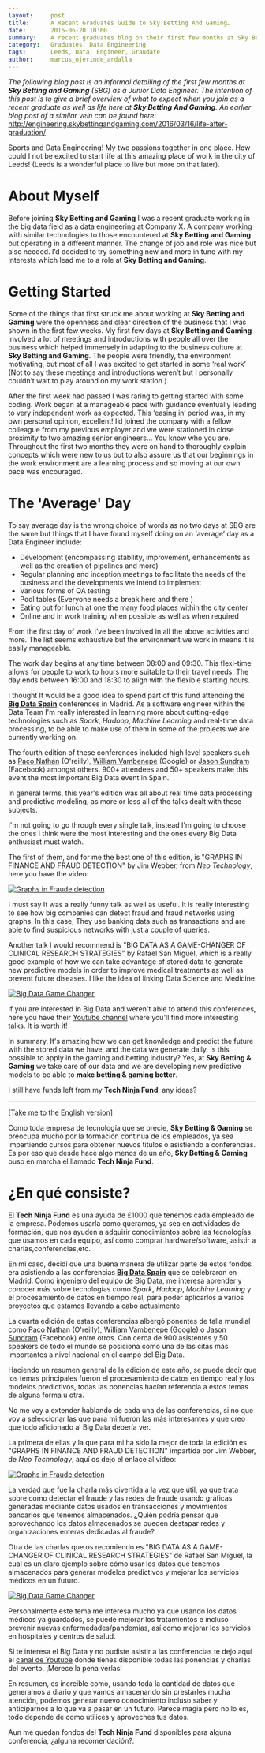 ```yaml
---
layout:     post
title:      A Recent Graduates Guide to Sky Betting And Gaming…
date:       2016-06-20 10:00
summary:    A recent graduates blog on their first few months at Sky Betting and Gaming as well as what to expect.
category:   Graduates, Data Engineering
tags:       Leeds, Data, Engineer, Graudate
author:     marcus_ojerinde_ardalla
---
```


<a name="english"></a>
_The following blog post is an informal detailing of the first few months at **Sky Betting and Gaming** (SBG) as a Junior Data Engineer. The intention of this post is to give a brief overview of what to expect when you join as a recent graduate as well as life here at **Sky Betting And Gaming**. An earlier blog post of a similar vein can be found 
here_:
http://engineering.skybettingandgaming.com/2016/03/16/life-after-graduation/


Sports and Data Engineering! My two passions together in one place. How could I not be excited to start life at this amazing place of work in the city of Leeds! (Leeds is a wonderful place to live but more on that later). 


# About Myself
Before joining **Sky Betting and Gaming** I was a recent graduate working in the big data field as a data engineering at Company X. A company working with similar technologies to those encountered at **Sky Betting and Gaming** but operating in a different manner.  The change of job and role was nice but also needed. I’d decided to try something new and more in tune with my interests which lead me to a role at **Sky Betting and Gaming**.

# Getting Started
Some of the things that first struck me about working at **Sky Betting and Gaming** were the openness and clear direction of the business that I was shown in the first few weeks. My first few days at **Sky Betting and Gaming** involved a lot of meetings and introductions with people all over the business which helped immensely in adapting to the business culture at **Sky Betting and Gaming**. The people were friendly, the environment motivating, but most of all I was excited to get started in some ‘real work’ (Not to say these meetings and introductions weren’t but I personally couldn’t wait to play around on my work station ).

After the first week had passed I was raring to getting started with some coding. Work began at a manageable pace with guidance eventually leading to very independent work as expected. This ‘easing in’ period was, in my own personal opinion, excellent! I’d joined the company with a fellow colleague from my previous employer and we were stationed in close proximity to two amazing senior engineers… You know who you are. Throughout the first two months they were on hand to thoroughly explain concepts which were new to us but to also assure us that our beginnings in the work environment are a learning process and so moving at our own pace was encouraged.

# The 'Average' Day
To say average day is the wrong choice of words as no two days at SBG are the same but things that I have found myself doing on an ‘average’ day as a Data Engineer include:
-	Development (encompassing stability, improvement, enhancements as well as the creation of pipelines and more)
-	Regular planning and inception meetings to facilitate the needs of the business and the developments we intend to implement
-	Various forms of QA testing
-	Pool tables (Everyone needs a break here and there  )
-	Eating out for lunch at one the many food places within the city center
-	Online and in work training when possible as well as when required

From the first day of work I’ve been involved in all the above activities and more. The list seems exhaustive but the environment we work in means it is easily manageable. 

The work day begins at any time between 08:00 and 09:30. This flexi-time allows for people to work to hours more suitable to their travel needs. The day ends between 16:00 and 18:30 to align with the flexible starting hours.



I thought It would be a good idea to spend part of this fund attending the **[Big Data Spain](http://www.bigdataspain.org/)** conferences in Madrid. As a software engineer within the Data Team I'm really interested in learning more about cutting-edge technologies such as _Spark_, _Hadoop_, _Machine Learning_ and real-time data processing, to be able to make use of them in some of the projects we are currently working on.

The fourth edition of these conferences included high level speakers such as [Paco Nathan](https://www.linkedin.com/in/ceteri) (O'reilly), [William Vambenepe](https://www.linkedin.com/in/vambenepe) (Google) or [Jason Sundram](https://www.linkedin.com/in/jsundram) (Facebook) amongst others.
900+ attendees and 50+ speakers make this event the most important Big Data event in Spain.

In general terms, this year's edition was all about real time data processing and predictive modeling, as more or less all of the talks dealt with these subjects.

I'm not going to go through every single talk, instead I'm going to choose the ones I think were the most interesting and the ones every Big Data enthusiast must watch.

The first of them, and for me the best one of this edition, is "GRAPHS IN FINANCE AND FRAUD DETECTION" by Jim Webber, from _Neo Technology_, here you have the video:

 [![Graphs in Fraude detection](/images/GraphsinFinance.png)](https://www.youtube.com/watch?v=vgE8Buqmry0 "Graphs in fraud detection")

 I must say It was a really funny talk as well as useful. It is really interesting to see how big companies can detect fraud and fraud networks using graphs. In this case, They use banking data such as transactions and are able to find suspicious networks with just a couple of queries.

 Another talk I would recommend is "BIG DATA AS A GAME-CHANGER OF CLINICAL RESEARCH STRATEGIES" by Rafael San Miguel, which is a really good example of how we can take advantage of stored data to generate new predictive models in order to improve medical treatments as well as prevent future diseases. I like the idea of linking Data Science and Medicine.

 [![Big Data Game Changer](/images/BigDataGameChanger.png)](https://www.youtube.com/watch?v=tOAPwAPw3pA "Big Data Game Changer")

 If you are interested in Big Data and weren't able to attend this conferences, here you have their [ Youtube channel](https://www.youtube.com/channel/UCrg3m_-ydPRcHDenTuIw5bA) where you'll find more interesting talks. It is worth it!

 In summary, It's amazing how we can get knowledge and predict the future with the stored data we have, and the data we generate daily. Is this possible to apply in the gaming and betting industry? Yes, at **Sky Betting & Gaming** we take care of our data and we are developing new predictive models to be able to **make betting & gaming better**.

 I still have funds left from my **Tech Ninja Fund**, any ideas?


---

<a name="spanish"></a>


<a href="#english">[Take me to the English version]</a>

Como toda empresa de tecnología que se precie, **Sky Betting & Gaming** se preocupa mucho por la formación continua de los empleados, ya sea impartiendo cursos para obtener nuevos títulos o asistiendo a conferencias.
Es por eso que desde hace algo menos de un año, **Sky Betting & Gaming** puso en marcha el llamado **Tech Ninja Fund**.

# ¿En qué consiste?
El **Tech Ninja Fund** es una ayuda de £1000 que tenemos cada empleado de la empresa. Podemos usarla como queramos, ya sea en actividades de formación, que nos ayuden a adquirir conocimientos sobre las tecnologías que usamos en cada equipo, así como comprar hardware/software, asistir a charlas,conferencias,etc.

En mi caso, decidí que una buena manera de utilizar parte de estos fondos era asistiendo a las conferencias **[Big Data Spain](http://www.bigdataspain.org/)** que se celebraron en Madrid. Como ingeniero del equipo de Big Data, me interesa aprender y conocer más sobre tecnologías como _Spark_, _Hadoop_, _Machine Learning_ y el procesamiento de datos en tiempo real, para poder aplicarlos a varios proyectos que estamos llevando a cabo actualmente.

La cuarta edición de estas conferencias albergó ponentes de talla mundial como [Paco Nathan](https://www.linkedin.com/in/ceteri) (O'reilly), [William Vambenepe](https://www.linkedin.com/in/vambenepe) (Google) o [Jason Sundram](https://www.linkedin.com/in/jsundram) (Facebook) entre otros.
Con cerca de 900 asistentes y 50 speakers de todo el mundo se posiciona como una de las citas más importantes a nivel nacional en el campo del Big Data.

Haciendo un resumen general de la edicion de este año, se puede decir que los temas principales fueron el procesamiento de datos en tiempo real y los modelos predictivos, todas las ponencias hacían referencia a estos temas de alguna forma u otra.

No me voy a extender hablando de cada una de las conferencias, si no que voy a seleccionar las que para mi fueron las más interesantes y que creo que todo aficionado al Big Data debería ver.

La primera de ellas y la que para mi ha sido la mejor de toda la edición es "GRAPHS IN FINANCE AND FRAUD DETECTION" impartida por Jim Webber, de _Neo Technology_, aquí os dejo el enlace al video:

 [![Graphs in Fraude detection](/images/GraphsinFinance.png)](https://www.youtube.com/watch?v=vgE8Buqmry0 "Graphs in fraud detection")

La verdad que fue la charla más divertida a la vez que útil, ya que trata sobre como detectar el fraude y las redes de fraude usando gráficas generadas mediante datos usados en transacciones y movimientos bancarios que tenemos almacenados. ¿Quién podría pensar que aprovechando los datos almacenados se pueden destapar redes y organizaciones enteras dedicadas al fraude?.



Otra de las charlas que os recomiendo es "BIG DATA AS A GAME-CHANGER OF CLINICAL RESEARCH STRATEGIES" de Rafael San Miguel, la cual es un claro ejemplo sobre cómo usar los datos que tenemos almacenados para generar modelos predictivos y mejorar los servicios médicos en un futuro.


 [![Big Data Game Changer](/images/BigDataGameChanger.png)](https://www.youtube.com/watch?v=tOAPwAPw3pA "Big Data Game Changer")

Personalmente este tema me interesa mucho ya que usando los datos médicos ya guardados, se puede mejorar los tratamientos e incluso prevenir nuevas enfermedades/pandemias, así como mejorar los servicios en hospitales y centros de salud.

Si te interesa el Big Data y no pudiste asistir a las conferencias te dejo aquí el [canal de Youtube](https://www.youtube.com/channel/UCrg3m_-ydPRcHDenTuIw5bA) donde tienes disponible todas las ponencias y charlas del evento. ¡Merece la pena verlas!

En resumen, es increible como, usando toda la cantidad de datos que generamos a diario y que vamos almacenando sin prestarles mucha atención, podemos generar nuevo conocimiento incluso saber y anticiparnos a lo que va a pasar en un futuro. Parece magia pero no lo es, todo depende de como utilices y aproveches tus datos.

Aun me quedan fondos del **Tech Ninja Fund** disponibles para alguna conferencia, ¿alguna recomendación?.
